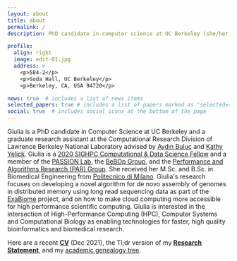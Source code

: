 ```yaml
---
layout: about
title: about
permalink: /
description: PhD candidate in computer science at UC Berkeley (she/her).

profile:
  align: right
  image: edit-01.jpg
  address: >
    <p>584-2</p>
    <p>Soda Hall, UC Berkeley</p>
    <p>Berkeley, CA, USA 94720</p>

news: true  # includes a list of news items
selected_papers: true # includes a list of papers marked as "selected={true}"
social: true  # includes social icons at the bottom of the page
---
```

Giulia is a PhD candidate in Computer Science at UC Berkeley and a graduate research assistant at the Computational Research Division of Lawrence Berkeley National Laboratory advised by [Aydın Buluç](http://people.eecs.berkeley.edu/~aydin/) and [Kathy Yelick](https://people.eecs.berkeley.edu/~yelick/). Giulia is a [2020 SIGHPC Computational & Data Science Fellow](https://www.sighpc.org/for-your-career/fellowships/2020-fellowship-winners?fbclid=IwAR2N8swtCYgNH3phRmrFtASSC42b4oN5joG1l5XHFSdnkMY6U4HvZt3olLE) and a member of the [PASSION Lab](https://passion.lbl.gov/), the [BeBOp Group](https://bebop.cs.berkeley.edu/), and the [Performance and Algorithms Research (PAR) Group](https://crd.lbl.gov/departments/computer-science/par/members/students/giulia-guidi/). She received her M.Sc. and B.Sc. in Biomedical Engineering from [Politecnico di Milano](http://polimi.it/en). Giulia's research focuses on developing a novel algorithm for de novo assembly of genomes in distributed memory using long read sequencing data as part of the [ExaBiome](https://sites.google.com/lbl.gov/exabiome) project, and on how to make cloud computing more accessible for high performance scientific computing. Giulia is interested in the intersection of High-Performance Computing (HPC), Computer Systems and Computational Biology as enabling technologies for faster, high quality bioinformatics and biomedical research.

Here are a recent **[CV](https://drive.google.com/file/d/1DmJgPIFg6S-B0bqvqWFUmrmk6czYVmy5/view?usp=sharing)** (Dec 2021), the Tl;dr version of my **[Research Statement](https://drive.google.com/file/d/1_HVC4HkkyBMqUx8AiTHeyjgwlSdYG3j6/view?usp=sharing)**, and my [academic genealogy tree](https://academictree.org/computerscience/tree.php?pid=864537&pnodecount=15&cnodecount=5&fontsize=1).

<!-- Put your address / P.O. box / other info right below your picture. You can also disable any these elements by editing `profile` property of the YAML header of your `_pages/about.md`. Edit `_bibliography/papers.bib` and Jekyll will render your [publications page](/al-folio/publications/) automatically. -->
<!-- 
Link to your social media connections, too. This theme is set up to use [Font Awesome icons](http://fortawesome.github.io/Font-Awesome/){:target="\_blank"} and [Academicons](https://jpswalsh.github.io/academicons/){:target="\_blank"}, like the ones below. Add your Facebook, Twitter, LinkedIn, Google Scholar, or just disable all of them. -->
